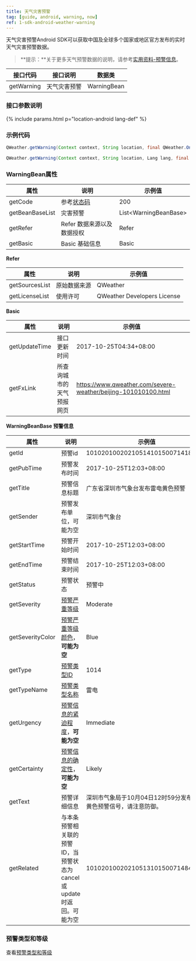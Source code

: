 ```yaml
---
title: 天气灾害预警
tag: [guide, android, warning, now]
ref: 1-sdk-android-weather-warning
---
```


天气灾害预警Android SDK可以获取中国及全球多个国家或地区官方发布的实时天气灾害预警数据。

> **提示：**关于更多天气预警数据的说明，请参考[实用资料-预警信息](/docs/resource/warning-info/)。

| 接口代码| 接口说明        | 数据类      |
| ------------ | ---------- | ----------- |
| getWarning| 天气灾害预警  | WarningBean |

### 接口参数说明

{% include params.html p="location-android lang-def" %}

### 示例代码

```java
QWeather.getWarning(Context context, String location, final QWeather.OnResultWarningListener listener) ;

QWeather.getWarning(Context context, String location, Lang lang, final QWeather.OnResultWarningListener listener) ;

```

### WarningBean属性

| 属性            | 说明                       | 示例值                      |
| --------------- | -------------------------- | --------------------------- |
| getCode         | 参考[状态码](/docs/resource/status-code/)                    | 200  |
| getBeanBaseList | 灾害预警                   | List&lt;WarningBeanBase&gt; |
| getRefer        | Refer 数据来源以及数据授权 | Refer                       |
| getBasic        | Basic 基础信息             | Basic                       |

**Refer**

| 属性           | 说明         | 示例值             |
| -------------- | ------------ | ------------------ |
| getSourcesList | 原始数据来源 | QWeather      |
| getLicenseList | 使用许可     | QWeather Developers License |

**Basic**

| 属性          | 说明                     | 示例值               |
| ------------- | ------------------------ | -------------------- |
| getUpdateTime | 接口更新时间             | 2017-10-25T04:34+08:00     |
| getFxLink     | 所查询城市的天气预报网页 | https://www.qweather.com/severe-weather/beijing-101010100.html |

**WarningBeanBase 预警信息**

| 属性         | 说明                               | 示例值                                                           |
| ------------ | ---------------------------------- | ---------------------------------------------------------------- |
| getId        | 预警id                             | 10102010020210514101500714183119
| getPubTime   | 预警发布时间   | 2017-10-25T12:03+08:00                                                 |
| getTitle     | 预警信息标题                       | 广东省深圳市气象台发布雷电黄色预警                               |
| getSender | 预警发布单位，可能为空 |深圳市气象台 |
| getStartTime | 预警开始时间                       | 2017-10-25T12:03+08:00                                |
| getEndTime   | 预警结束时间                       | 2017-10-25T12:03+08:00                                |
| getStatus    | 预警状态                           | 预警中                                                           |
| getSeverity     | [预警严重等级](/docs/resource/warning-info/#severity)               | Moderate                                                             |
| getSeverityColor     | [预警严重等级颜色](/docs/resource/warning-info/#severity-color)，**可能为空**               | Blue                                                             |
| getType      | [预警类型ID](/docs/resource/warning-info/#warning-type)     | 1014                                                             |
| getTypeName      | [预警类型名称](/docs/resource/warning-info/#warning-type)     | 雷电                                                             |
| getUrgency      | [预警信息的紧迫程度](/docs/resource/warning-info/#urgency)，**可能为空**     | Immediate                                                             |
| getCertainty      | [预警信息的确定性](/docs/resource/warning-info/#certainty)，**可能为空**     | Likely                                                             |
| getText      | 预警详细信息                       | 深圳市气象局于10月04日12时59分发布雷电黄色预警信号，请注意防御。 |
| getRelated      | 与本条预警相关联的预警ID，当预警状态为cancel或update时返回。可能为空 | 10102010020210513101500714846231 |


### 预警类型和等级

查看[预警类型和等级](/docs/resource/warning-info/)
